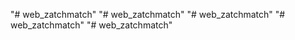 "# web_zatchmatch" 
"# web_zatchmatch" 
"# web_zatchmatch" 
"# web_zatchmatch" 
"# web_zatchmatch" 
